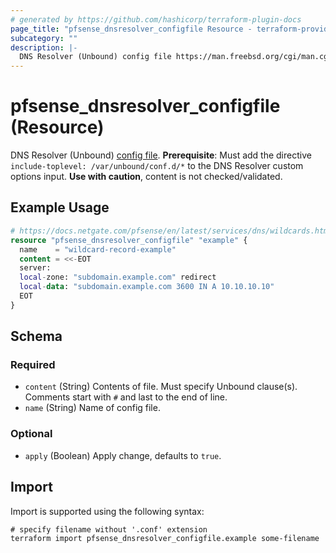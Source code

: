 ```yaml
---
# generated by https://github.com/hashicorp/terraform-plugin-docs
page_title: "pfsense_dnsresolver_configfile Resource - terraform-provider-pfsense"
subcategory: ""
description: |-
  DNS Resolver (Unbound) config file https://man.freebsd.org/cgi/man.cgi?unbound.conf. Prerequisite: Must add the directive include-toplevel: /var/unbound/conf.d/* to the DNS Resolver custom options input. Use with caution, content is not checked/validated.
---
```


# pfsense_dnsresolver_configfile (Resource)

DNS Resolver (Unbound) [config file](https://man.freebsd.org/cgi/man.cgi?unbound.conf). **Prerequisite**: Must add the directive `include-toplevel: /var/unbound/conf.d/*` to the DNS Resolver custom options input. **Use with caution**, content is not checked/validated.

## Example Usage

```terraform
# https://docs.netgate.com/pfsense/en/latest/services/dns/wildcards.html#dns-resolver-unbound
resource "pfsense_dnsresolver_configfile" "example" {
  name    = "wildcard-record-example"
  content = <<-EOT
  server:
  local-zone: "subdomain.example.com" redirect
  local-data: "subdomain.example.com 3600 IN A 10.10.10.10"
  EOT
}
```

<!-- schema generated by tfplugindocs -->
## Schema

### Required

- `content` (String) Contents of file. Must specify Unbound clause(s). Comments start with `#` and last to the end of line.
- `name` (String) Name of config file.

### Optional

- `apply` (Boolean) Apply change, defaults to `true`.

## Import

Import is supported using the following syntax:

```shell
# specify filename without '.conf' extension
terraform import pfsense_dnsresolver_configfile.example some-filename
```
